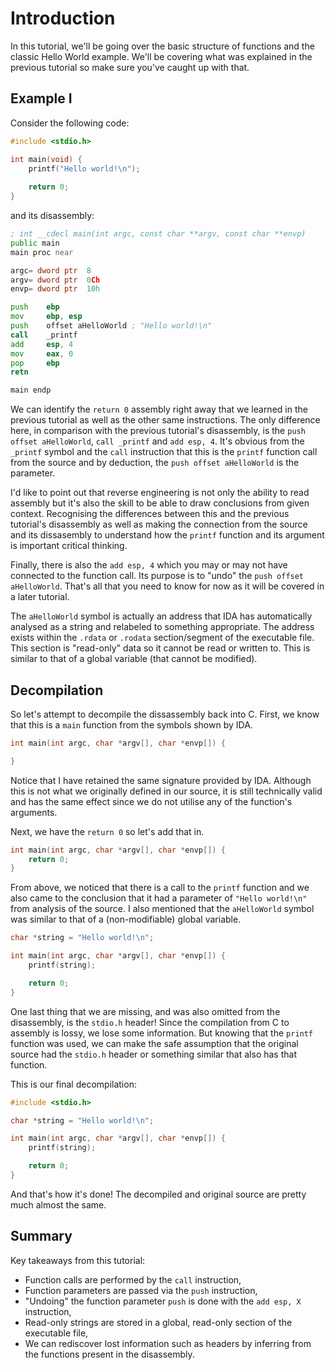 # Introduction

In this tutorial, we'll be going over the basic structure of functions and the classic Hello World example. We'll be covering what was explained in the previous tutorial so make sure you've caught up with that.

## Example I

Consider the following code:

```c
#include <stdio.h>

int main(void) {
    printf("Hello world!\n");
    
    return 0;
}
```

and its disassembly:

```asm
; int __cdecl main(int argc, const char **argv, const char **envp)
public main
main proc near

argc= dword ptr  8
argv= dword ptr  0Ch
envp= dword ptr  10h

push    ebp
mov     ebp, esp
push    offset aHelloWorld ; "Hello world!\n"
call    _printf
add     esp, 4
mov     eax, 0
pop     ebp
retn

main endp
```

We can identify the `return 0` assembly right away that we learned in the previous tutorial as well as the other same instructions. The only difference here, in comparison with the previous tutorial's disassembly, is the `push offset aHelloWorld`, `call _printf` and `add esp, 4`. It's obvious from the `_printf` symbol and the `call` instruction that this is the `printf` function call from the source and by deduction, the `push offset aHelloWorld` is the parameter.

I'd like to point out that reverse engineering is not only the ability to read assembly but it's also the skill to be able to draw conclusions from given context. Recognising the differences between this and the previous tutorial's disassembly as well as making the connection from the source and its dissasembly to understand how the `printf` function and its argument is important critical thinking.

Finally, there is also the `add esp, 4` which you may or may not have connected to the function call. Its purpose is to "undo" the `push offset aHelloWorld`. That's all that you need to know for now as it will be covered in a later tutorial.

The `aHelloWorld` symbol is actually an address that IDA has automatically analysed as a string and relabeled to something appropriate. The address exists within the `.rdata` or `.rodata` section/segment of the executable file. This section is "read-only" data so it cannot be read or written to. This is similar to that of a global variable (that cannot be modified).

## Decompilation

So let's attempt to decompile the dissassembly back into C. First, we know that this is a `main` function from the symbols shown by IDA.

```c
int main(int argc, char *argv[], char *envp[]) {

}
```

Notice that I have retained the same signature provided by IDA. Although this is not what we originally defined in our source, it is still technically valid and has the same effect since we do not utilise any of the function's arguments.

Next, we have the `return 0` so let's add that in.

```c
int main(int argc, char *argv[], char *envp[]) {
    return 0;
}
```

From above, we noticed that there is a call to the `printf` function and we also came to the conclusion that it had a parameter of `"Hello world!\n"` from analysis of the source. I also mentioned that the `aHelloWorld` symbol was similar to that of a (non-modifiable) global variable.

```c
char *string = "Hello world!\n";

int main(int argc, char *argv[], char *envp[]) {
    printf(string);

    return 0;
}
```

One last thing that we are missing, and was also omitted from the disassembly, is the `stdio.h` header! Since the compilation from C to assembly is lossy, we lose some information. But knowing that the `printf` function was used, we can make the safe assumption that the original source had the `stdio.h` header or something similar that also has that function.

This is our final decompilation:

```c
#include <stdio.h>

char *string = "Hello world!\n";

int main(int argc, char *argv[], char *envp[]) {
    printf(string);

    return 0;
}
```

And that's how it's done! The decompiled and original source are pretty much almost the same.

## Summary

Key takeaways from this tutorial:

* Function calls are performed by the `call` instruction,
* Function parameters are passed via the `push` instruction,
* "Undoing" the function parameter `push` is done with the `add esp, X` instruction,
* Read-only strings are stored in a global, read-only section of the executable file,
* We can rediscover lost information such as headers by inferring from the functions present in the disassembly.
